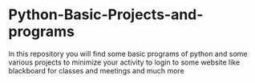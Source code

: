 # Python-Basic-Projects-and-programs
In this repository you will find some basic programs of python and some various projects to minimize your activity to login to some website like blackboard for classes and meetings and much more
